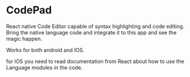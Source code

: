# CodePad

React native Code Editor capable of syntax highlighting and code editing.
Bring the native language code and integrate it to this app and see the magic happen.


Works for both android and IOS.

for IOS you need to read documentation from React about how to use the Language modules in the code.
